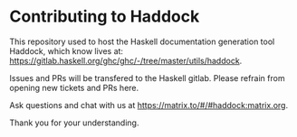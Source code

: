 # Contributing to Haddock

This repository used to host the Haskell documentation generation tool Haddock, which know lives at: https://gitlab.haskell.org/ghc/ghc/-/tree/master/utils/haddock.

Issues and PRs will be transfered to the Haskell gitlab. Please refrain from opening new tickets and PRs here.

Ask questions and chat with us at https://matrix.to/#/#haddock:matrix.org.

Thank you for your understanding.
